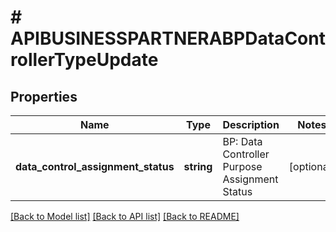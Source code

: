 # # APIBUSINESSPARTNERABPDataControllerTypeUpdate

## Properties

Name | Type | Description | Notes
------------ | ------------- | ------------- | -------------
**data_control_assignment_status** | **string** | BP: Data Controller Purpose Assignment Status | [optional]

[[Back to Model list]](../../README.md#models) [[Back to API list]](../../README.md#endpoints) [[Back to README]](../../README.md)
